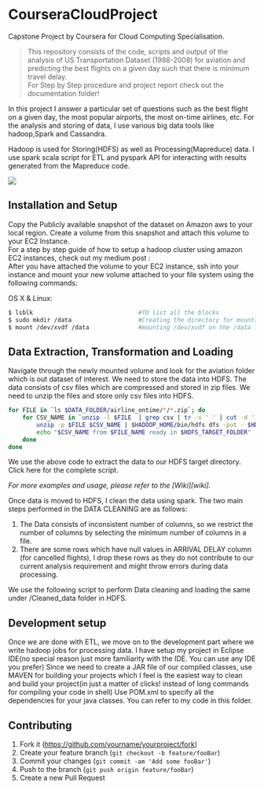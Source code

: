 # CourseraCloudProject
Capstone Project by Coursera for Cloud Computing Specialisation.

> This repository consists of the code, scripts and output of the analysis of US Transportation Dataset (1988-2008) for aviation and predicting the best flights on a given day such that there is minimum travel delay.<br>
> For Step by Step procedure and project report check out the documentation folder!

In this project I answer a particular set of questions such as the best flight on a given day, the most popular airports, the most on-time airlines, etc. 
For the analysis and storing of data, I use various big data tools like hadoop,Spark and Cassandra.<br>

Hadoop is used for Storing(HDFS) as well as Processing(Mapreduce) data. I use spark scala script for ETL and pyspark API for interacting with results generated from the Mapreduce code.

![](header.png)

## Installation and Setup

Copy the Publicly available snapshot of the dataset on Amazon aws to your local region. Create a volume from this snapshot and attach this volume to your EC2 Instance.<br>
For a step by step guide of how to setup a hadoop cluster using amazon EC2 instances, check out my medium post : <br>
After you have attached the volume to your EC2 instance, ssh into your instance and mount your new volume attached to your file system using the following commands:

OS X & Linux:

```sh
$ lsblk                              #TO list all the blocks
$ sudo mkdir /data                   #Creating the directory for mounting
$ mount /dev/xvdf /data              #mounting /dev/xvdf on the /data folder created
```

## Data Extraction, Transformation and Loading 

Navigate through the newly mounted volume and look for the aviation folder which is out dataset of interest. We need to store the data into HDFS.
The data consists of csv files which are compressed and stored in zip files. We need to unzip the files and store only csv files into HDFS.

```sh
for FILE in `ls $DATA_FOLDER/airline_ontime/*/*.zip`; do
	for CSV_NAME in `unzip -l $FILE  | grep csv | tr -s ' ' | cut -d ' ' -f4`; do
		unzip -p $FILE $CSV_NAME | $HADOOP_HOME/bin/hdfs dfs -put - $HDFS_TARGET_FOLDER/$CSV_NAME
		echo "$CSV_NAME from $FILE_NAME ready in $HDFS_TARGET_FOLDER"
	done 
done
```
We use the above code to extract the data to our HDFS target directory. Click here for the complete script.

_For more examples and usage, please refer to the [Wiki][wiki]._

Once data is moved to HDFS, I clean the data using spark. The two main steps performed in the DATA CLEANING are as follows: <br>
1) The Data consists of inconsistent number of columns, so we restrict the number of columns by selecting the minimum number of columns in a file.<br>
2) There are some rows which have null values in ARRIVAL DELAY column (for cancelled flights), I drop these rows as they do not contribute to our current analysis requirement and might throw errors during data processing.

We use the following script to perform Data cleaning and loading the same under /Cleaned_data folder in HDFS.

## Development setup

Once we are done with ETL, we move on to the development part where we write hadoop jobs for processing data. I have setup my project in Eclipse IDE(no special reason just more familiarity with the IDE. You can use any IDE you prefer)
Since we need to create a JAR file of our compiled classes, use MAVEN for building your projects which I feel is the easiest way to clean and build your project(in just a matter of clicks! instead of long commands for compiling your code in shell) 
Use POM.xml to specify all the dependencies for your java classes. You can refer to my code in this folder.

## Contributing

1. Fork it (<https://github.com/yourname/yourproject/fork>)
2. Create your feature branch (`git checkout -b feature/fooBar`)
3. Commit your changes (`git commit -am 'Add some fooBar'`)
4. Push to the branch (`git push origin feature/fooBar`)
5. Create a new Pull Request

